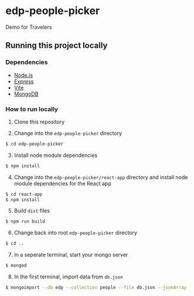 # edp-people-picker

Demo for Travelers

## Running this project locally

### Dependencies

- [Node.js](https://nodejs.org/en)
- [Express](https://expressjs.com/)
- [Vite](https://vitejs.dev/)
- [MongoDB](https://www.mongodb.com/)

### How to run locally

1. Clone this repository

2. Change into the `edp-people-picker` directory

```bash
$ cd edp-people-picker
```

3. Install node module dependencies

```bash
$ npm install
```

4. Change into the `edp-people-picker/react-app` directory and install node
   module dependencies for the React app

```bash
$ cd react-app
$ npm install
```
5. Build `dist` files

```bash
$ npm run build
```

6. Change back into root `edp-people-picker` directory

```bash
$ cd ..
```

7. In a seperate terminal, start your mongo server

```bash
$ mongod
```

8. In the first terminal, import data from `db.json`

```bash
$ mongoimport --db edp --collection people --file db.json --jsonArray
```